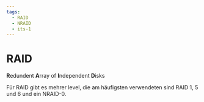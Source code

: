 ```yaml
---
tags:
  - RAID
  - NRAID
  - its-1
---
```

# RAID
**R**edundent **A**rray of **I**ndependent **D**isks

Für RAID gibt es mehrer level, die am häufigsten verwendeten sind RAID 1, 5 und 6 und ein NRAID-0.
